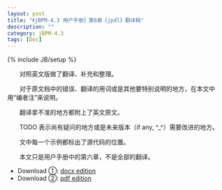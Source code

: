 ```yaml
---
layout: post
title: "《jBPM-4.3 用户手册》第6章《jpdl》翻译稿"
description: ""
category: jBPM-4.3
tags: [Doc]
---
```

{% include JB/setup %}

　　对照英文版做了翻译、补充和整理。  

　　对于原文档中的错误、翻译的用词或是其他要特别说明的地方，在本文中用“编者注”来说明。  

　　翻译拿不准的地方都附上了英文原文。  

　　TODO 表示尚有疑问的地方或是未来版本（if any, ^_^）需要改进的地方。  

　　文中每一个示例都标出了源代码的位置。  

　　本文只是用户手册中的第六章，不是全部的翻译。  

* Download ①: [docx edition](https://eovctg.bn1.livefilestore.com/y2mesAhLwoyudW7LDSWz_Fkwiy9Lp7bU07Ax3MUURtclofKUAVEw4bIQArbmL4mj3GyKi-8jF_RgpRubyrkw97f5FJPkJ4dVjKqEtMB1-MleVs/jBPM-4.3-jpdl.docx?download&psid=1)  
* Download ②: [pdf edition](https://eovctg.bn1301.livefilestore.com/y2m_-1dlbeUZBnIIgu_TwVGUORfS-NIXo3bZRFMNzd0kJu0ZKl7dZOolCEVqY4cUl3lM0TSdVksQlCd1X8yIp1jZ1wm77cPAbXexfaJuUSP_pg/jBPM-4.3-jpdl.pdf?download&psid=1)

